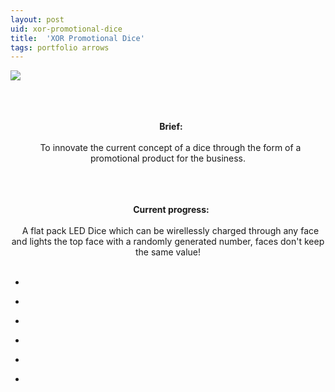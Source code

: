 ```yaml
---
layout: post
uid: xor-promotional-dice
title:  'XOR Promotional Dice'
tags: portfolio arrows
---
```


<div class="projects clearfix">
 <a href="{{ site.url }}/images/portfolio/xor-promotional-dice/IMG_20171002_205455.jpg">
  <img src = "{{ site.url }}/images/portfolio/xor-promotional-dice/IMG_20171002_205455.jpg">
 </a>
</div>
<br>

<div class="sqs-html-content">
 <p class="" style="text-align:center;white-space:pre-wrap;">
  <strong>
   Brief:
  </strong>
  To innovate the current concept of a dice through the form of a promotional product for the business.
 </p>
 <p class="" style="text-align:center;white-space:pre-wrap;">
  <strong>
   Current progress:
  </strong>
  A flat pack LED Dice which can be wirellessly charged through any face and lights the top face with a randomly generated number, faces don't keep the same value!
 </p>
</div>


<ul class="projects clearfix">
  <li>
    <div class="project" style='background-image: url({{ site.url }}/images/portfolio/xor-promotional-dice/IMG_20170717_183009.jpg)'>
      <a class="cover" href="{{ site.url }}/images/portfolio/xor-promotional-dice/IMG_20170717_183009.jpg"></a>
    </div>
  </li>
  <li>
    <div class="project" style='background-image: url({{ site.url }}/images/portfolio/xor-promotional-dice/IMG_20170704_202621.jpg)'>
      <a class="cover" href="{{ site.url }}/images/portfolio/xor-promotional-dice/IMG_20170704_202621.jpg"></a>
    </div>
  </li>
  <li>
    <div class="project" style='background-image: url({{ site.url }}/images/portfolio/xor-promotional-dice/IMG_20171002_205455.jpg)'>
      <a class="cover" href="{{ site.url }}/images/portfolio/xor-promotional-dice/IMG_20171002_205455.jpg"></a>
    </div>
  </li>
  <li>
    <div class="project" style='background-image: url({{ site.url }}/images/portfolio/xor-promotional-dice/IMG_20171002_205433.jpg)'>
      <a class="cover" href="{{ site.url }}/images/portfolio/xor-promotional-dice/IMG_20171002_205433.jpg"></a>
    </div>
  </li>
  <li>
    <div class="project" style='background-image: url({{ site.url }}/images/portfolio/xor-promotional-dice/IMG_20171005_192140.jpg)'>
      <a class="cover" href="{{ site.url }}/images/portfolio/xor-promotional-dice/IMG_20171005_192140.jpg"></a>
    </div>
  </li>
  <li>
    <div class="project" style='background-image: url({{ site.url }}/images/portfolio/xor-promotional-dice/IMG_20170705_081149.jpg)'>
      <a class="cover" href="{{ site.url }}/images/portfolio/xor-promotional-dice/IMG_20170705_081149.jpg"></a>
    </div>
  </li>
</ul>
<br>
<br>

